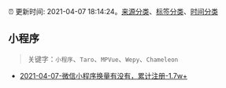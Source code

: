 :alarm_clock: 更新时间: 2021-04-07 18:14:24。[来源分类](../README.md)、[标签分类](../TAGS.md)、[时间分类](../TIMELINE.md)

## 小程序


> 关键字：`小程序`、`Taro`、`MPVue`、`Wepy`、`Chameleon`



- [2021-04-07-微信小程序换量有没有，累计注册-1.7w+](https://www.v2ex.com/t/768853) 